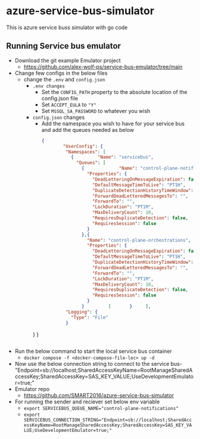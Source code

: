 # azure-service-bus-simulator
This is azure service buss simulator with go code
## Running Service bus emulator

- Download the git example Emulator project
    - https://github.com/alex-wolf-ps/service-bus-emulator/tree/main
- Change few configs in the below files
    - change the `.env` and `config.json`
        - `.env changes`
            - Set the `CONFIG_PATH` property to the absolute location of the config.json file
            - Set `ACCEPT_EULA` to `"Y"`
            - Set `MSSQL_SA_PASSWORD` to whatever you wish
        - `config.json` changes
            - Add the namespace you wish to have for your service bus and add the queues needed as below
                ```json
                {  
                        "UserConfig": {  
                         "Namespaces": [  
                           {         "Name": "servicebus",  
                             "Queues": [  
                               {             "Name": "control-plane-notifications",  
                                 "Properties": {  
                                   "DeadLetteringOnMessageExpiration": false,  
                                   "DefaultMessageTimeToLive": "PT1H",  
                                   "DuplicateDetectionHistoryTimeWindow": "PT20S",  
                                   "ForwardDeadLetteredMessagesTo": "",  
                                   "ForwardTo": "",  
                                   "LockDuration": "PT1M",  
                                   "MaxDeliveryCount": 10,  
                                   "RequiresDuplicateDetection": false,  
                                   "RequiresSession": false  
                                 }  
                               },{  
                                 "Name": "control-plane-orchestrations",  
                                 "Properties": {  
                                   "DeadLetteringOnMessageExpiration": false,  
                                   "DefaultMessageTimeToLive": "PT1H",  
                                   "DuplicateDetectionHistoryTimeWindow": "PT20S",  
                                   "ForwardDeadLetteredMessagesTo": "",  
                                   "ForwardTo": "",  
                                   "LockDuration": "PT1M",  
                                   "MaxDeliveryCount": 10,  
                                   "RequiresDuplicateDetection": false,  
                                   "RequiresSession": false  
                                 }  
                               }         ]       }     ],  
                         "Logging": {  
                           "Type": "File"  
                         }  
          }    }
          ```
- Run the below command to start the local service bus container
    - `docker compose -f <docker-compose-file-loc> up -d`
- Now use the below connection string to connect to the service bus- "Endpoint=sb://localhost;SharedAccessKeyName=RootManageSharedAccessKey;SharedAccessKey=SAS_KEY_VALUE;UseDevelopmentEmulator=true;"
- Emulator repo
    - https://github.com/SMART2016/azure-service-bus-simulator
- For running the sender and reciever set below env variable
    - `export SERVICEBUS_QUEUE_NAME="control-plane-notifications"`
    - `export SERVICEBUS_CONNECTION_STRING="Endpoint=sb://localhost;SharedAccessKeyName=RootManageSharedAccessKey;SharedAccessKey=SAS_KEY_VALUE;UseDevelopmentEmulator=true;"`